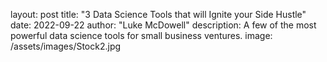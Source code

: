 layout: post
title:  "3 Data Science Tools that will Ignite your Side Hustle"
date:   2022-09-22
author: "Luke McDowell"
description: A few of the most powerful data science tools for small business ventures.
image: /assets/images/Stock2.jpg
